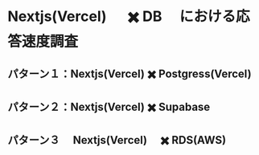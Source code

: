 # Nextjs(Vercel) 　 ✖️ DB 　における応答速度調査

## パターン１：Nextjs(Vercel) ✖️ Postgress(Vercel)

## パターン２：Nextjs(Vercel) ✖️ Supabase

## パターン３　 Nextjs(Vercel)　 ✖️ RDS(AWS)

